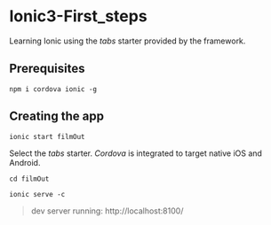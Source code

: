 # Ionic3-First_steps
Learning Ionic using the *tabs* starter provided by the framework.

## Prerequisites
```npm i cordova ionic -g```

## Creating the app

```ionic start filmOut```

Select the *tabs* starter.
*Cordova* is integrated to target native iOS and Android.

```cd filmOut```

```ionic serve -c```

> dev server running: http://localhost:8100/


